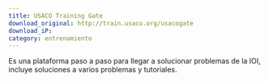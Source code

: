 ```yaml
---
title: USACO Training Gate
download_original: http://train.usaco.org/usacogate
download_iP: 
category: entrenamiento
---
```


Es una plataforma paso a paso para llegar a solucionar problemas de la IOI, incluye soluciones a varios problemas y tutoriales.